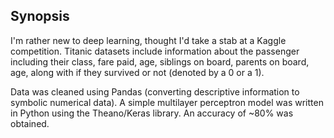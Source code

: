 ## Synopsis

I'm rather new to deep learning, thought I'd take a stab at a Kaggle competition. Titanic datasets include information about the passenger
including their class, fare paid, age, siblings on board, parents on board, age, along with if they survived or not (denoted by a 0 or a 1).

Data was cleaned using Pandas (converting descriptive information to symbolic numerical data). A simple multilayer perceptron model was written
in Python using the Theano/Keras library. An accuracy of ~80% was obtained.